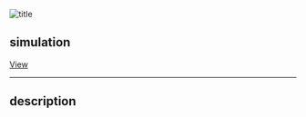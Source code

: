 ![title](https://user-images.githubusercontent.com/46894554/83957388-27daae80-a8a3-11ea-8022-7d67756361b4.png)
## simulation

[View](https://SteelEyebrows.github.io/HW_interrupt_simulation/)

___
## description
